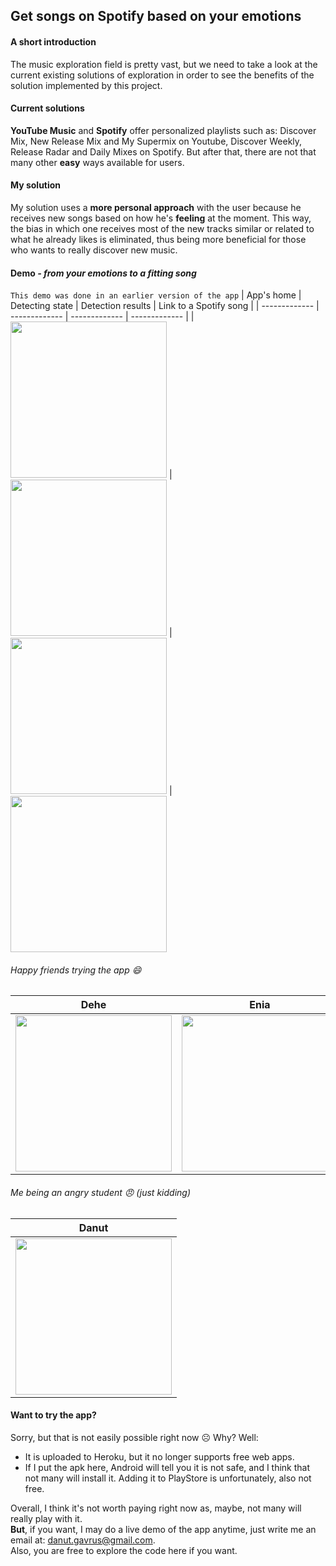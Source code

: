 ## Get songs on Spotify based on your emotions
#### A short introduction
The music exploration field is pretty vast, but we need to take a look at the current existing solutions of exploration in order to see the benefits of the solution implemented by this project.
#### Current solutions
__YouTube Music__ and __Spotify__ offer personalized playlists such as: Discover Mix, New Release Mix and My Supermix on Youtube, Discover Weekly, Release Radar and Daily Mixes on Spotify. But after that, there are not that many other __easy__ ways available for users.
#### My solution
My solution uses a __more personal approach__ with the user because he receives new songs based on how he's __feeling__ at the moment. This way, the bias in which one receives most of the new tracks similar or related to what he already likes is eliminated, thus being more beneficial for those who wants to really discover new music.
#### Demo _- from your emotions to a fitting song_
`This demo was done in an earlier version of the app`
| App's home  | Detecting state | Detection results | Link to a Spotify song |
| ------------- | ------------- | ------------- | ------------- |
| <img src="https://github.com/DanutGavrus/Photos/blob/master/11.%20Emotion%20to%20song%201.jpg" width="250">  | <img src="https://github.com/DanutGavrus/Photos/blob/master/11.%20Emotion%20to%20song%202.jpg" width="250">  | <img src="https://github.com/DanutGavrus/Photos/blob/master/11.%20Emotion%20to%20song%203.jpg" width="250"> | <img src="https://github.com/DanutGavrus/Photos/blob/master/11.%20Emotion%20to%20song%204.jpg" width="250">
###### Happy friends trying the app 😄
| Dehe  | Enia | Arthur |
| ------------- | ------------- | ------------- |
| <img src="https://github.com/DanutGavrus/Photos/blob/master/11.%20Emotion%20to%20song%205.jpg" width="250">  | <img src="https://github.com/DanutGavrus/Photos/blob/master/11.%20Emotion%20to%20song%206.jpg" width="250">  | <img src="https://github.com/DanutGavrus/Photos/blob/master/11.%20Emotion%20to%20song%207.jpg" width="250">
###### Me being an angry student 😠 (just kidding)
| Danut |
| ------------- 
| <img src="https://github.com/DanutGavrus/Photos/blob/master/11.%20Emotion%20to%20song%208.jpg" width="250">  |
#### Want to try the app?
Sorry, but that is not easily possible right now ☹️ Why? Well:
- It is uploaded to Heroku, but it no longer supports free web apps.
- If I put the apk here, Android will tell you it is not safe, and I think that not many will install it. Adding it to PlayStore is unfortunately, also not free.
  
Overall, I think it's not worth paying right now as, maybe, not many will really play with it.  
__But__, if you want, I may do a live demo of the app anytime, just write me an email at: danut.gavrus@gmail.com.  
Also, you are free to explore the code here if you want.
